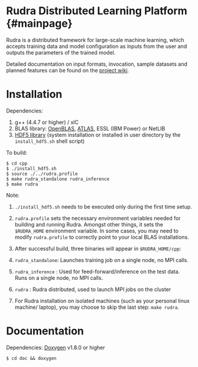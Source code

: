 # Rudra Distributed Learning Platform                         {#mainpage}

Rudra is a distributed framework for large-scale machine learning, which accepts training data and model configuration as inputs from the user and outputs the parameters of the trained model.

Detailed documentation on input formats, invocation, sample datasets and planned features can be found on the [project wiki](https://github.rtp.raleigh.ibm.com/rudra/rudra_dnn/wikis/home).

# Installation

Dependencies:
1. g++ (4.4.7 or higher) / xlC  
2. BLAS library: [OpenBLAS](http://openblas.org), [ATLAS](http://math-atlas.sourceforge.net/), ESSL (IBM Power) or NetLIB
3. [HDF5 library](https://www.hdfgroup.org/HDF5/) (system installation or installed in user directory by the `install_hdf5.sh` shell script)

To build:

    $ cd cpp
    $ ./install_hdf5.sh
    $ source ./../rudra.profile
    $ make rudra_standalone rudra_inference
    $ make rudra

Note:
1. `./install_hdf5.sh` needs to be executed only during the first time setup. 

2. `rudra.profile` sets the necessary environment variables needed for building and running Rudra. Amongst other things, it sets the `$RUDRA_HOME` environment variable. In some cases, you may need to modify `rudra.profile` to correctly point to your local BLAS installations. 

3. After successful build, three binaries will appear in `$RUDRA_HOME/cpp`: 

 1. `rudra_standalone`: Launches training job on a single node, no MPI calls.
 2. `rudra_inference` : Used for feed-forward/inference on the test data. Runs on a single node, no MPI calls.
 3. `rudra` : Rudra distributed, used to launch MPI jobs on the cluster

4. For Rudra installation on isolated machines (such as your personal linux machine/ laptop), you may choose to skip the last step: `make rudra`.

# Documentation

Dependencies: [Doxygen](http://www.stack.nl/~dimitri/doxygen/) v1.8.0 or higher

    $ cd doc && doxygen

